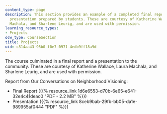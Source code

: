 ```yaml
---
content_type: page
description: This section provides an example of a completed final report and a community
  presentation prepared by students. These are courtesy of Katherine Wallace, Laura
  Machala, and Sharlene Leurig, and are used with permission.
learning_resource_types:
- Projects
ocw_type: CourseSection
title: Projects
uid: c814aa43-95b0-f0e7-0971-4edb9ff18a9d
---
```


The course culminated in a final report and a presentation to the community. These are courtesy of Katherine Wallace, Laura Machala, and Sharlene Leurig, and are used with permission.

Report from Our Conversations on Neighborhood Visioning:

*   Final Report ({{% resource_link 1d6e6553-d70b-6e65-e641-32e4c41deac0 "PDF - 2.2 MB" %}})
*   Presentation ({{% resource_link 8ceb9bab-29fb-bb05-da1e-989955af0444 "PDF" %}})